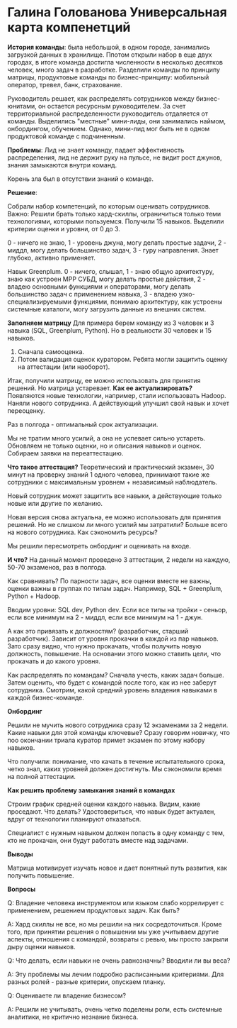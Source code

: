 # Галина Голованова Универсальная карта компенетций 

**История команды**: была небольшой, в одном городе, занимались загрузкой данных в хранилище. Ппотом открыли набор в еще двух городах, в итоге команда достигла численности в несколько десятков человек, много задач в разработке. 
Разделили команды по принципу матрицы, продуктовые команды по бизнес-принципу: мобильный оператор, тревел, банк, страхование. 

Руководитель решает, как распределять сотрудников между бизнес-юнитами, он остается ресурсным руководителем. За счет территориальной распределенности руководитель отдаляется от команды. Выделились "местные" мини-лиды, они занимались наймом, онбордингом, обучением. 
Однако, мини-лид мог быть не в одном продуктовой команде с подчиненным. 

**Проблемы**: Лид не знает команду, падает эффективность распределения, лид не держит руку на пульсе, не видит рост джунов, знания замыкаются внутри команд. 

Корень зла был в отсутствии знаний о команде. 

**Решение**:

Собрали набор компетенций, по которым оценивать сотрудников. 
Важно: Решили брать только хард-скиллы, ограничиться только теми технологиями, которыми пользуемся. Получили 15 навыков. Выделили критерии оценки и уровни, от 0 до 3. 

0 - ничего не знаю, 1 - уровень джуна, могу делать простые задачи, 2 - миддл, могу делать большинство задач, 3 - гуру направления. Знает глубоко, активно применяет. 

Навык Greenplum. 0 - ничего, слышал, 1 - знаю общую архитектуру, знаю как устроен MPP СУБД, могу делать простые действия, 2 - владею основными функциями и операторами, могу делать большинство задач с применением навыка, 3 - владею узко-специализируемыми функциями, понимаю архитектуру, как устроены системные каталоги, могу загрузить данные из внешних систем. 

**Заполняем матрицу** 
Для примера берем команду из 3 человек и 3 навыка (SQL, Greenplum, Python). Но в реальности 30 человек и 15 навыков. 

1. Сначала самооценка. 
2. Потом валидация оценок куратором. Ребята могли защитить оценку на аттестации (или наоборот).

Итак, получили матрицу, ее можно использовать для принятия решений. 
Но матрица устаревает. **Как ее актуализировать?** Появляются новые технологии, например, стали использовать Hadoop. Наняли нового сотрудника. А действующий улучшил свой навык и хочет переоценку. 

Раз в полгода - оптимальный срок актуализации.

Мы не тратим много усилий, а она не успевает сильно устареть. 
Обновляем не только оценки, но и описания навыков и оценок. Собираем заявки на переаттестацию.

**Что такое аттестация?** Теоретический и практический экзамен, 30 минут на проверку знаний 1 одного человеа, принимают такие же сотрудники с максимальным уровнем + независимый наблюдатель. 

Новый сотрудник может защитить все навыки, а действующие только новые или другие по желанию. 

Новая версия снова актуальна, ее можно использовать для принятия решений. Но не слишком ли много усилий мы затратили? Больше всего на нового сотрудника. Как сэкономить ресурсы?

Мы решили пересмотреть онбординг и оценивать на входе. 

**И что?** На данный момент проведено 3 аттестации, 2 недели на каждую, 50-70 экзаменов, раз в полгода. 

Как сравнивать? По парности задач, все оценки вместе не важны, оценки важны в группах по типам задач. Например, SQL + Greenplum, Python + Hadoop. 

Вводим уровни: SQL dev, Python dev. Если все типы на тройки - сеньор, если все минимум на 2 - миддл, если все минимум на 1 - джун. 

А как это привязать к должностям? (разработчик, старший разработчик). Зависит от уровня прокачки в каждой из пар навыков. Зато сразу видно, что нужно прокачать, чтобы получить новую должность, повышение. На основании этого можно ставить цели, что прокачать и до какого уровня. 

Как распределять по командам? Сначала учесть, каких задач больше. Затем оценить, что будет с командой после того, как из нее заберут сотрудника. Смотрим, какой средний уровень владения навыками в каждой бизнес-команде. 

**Онбординг**

Решили не мучить нового сотрудника сразу 12 экзаменами за 2 недели. 
Какие навыки для этой команды ключевые? Сразу говорим новичку, что поо окончании триала куратор примет экзамен по этому набору навыков. 

Что получили: понимание, что качать в течение испытательного срока, четко знал, каких уровней должен достигнуть. Мы сэкономили время на полной аттестации. 

**Как решить проблему замыкания знаний в командах**

Строим график средней оценки каждого навыка. Видим, какие проседают. Что делать? 
Удостовериться, что навык будет актуален, вдруг от технологии планируют отказаться. 

Специалист с нужным навыком должен попасть в одну команду с тем, кто не прокачан, они будут работать вместе над задачами. 

**Выводы**

Матрица мотивирует изучать новое и дает понятный путь развития, как получить повышение. 

**Вопросы**

Q: Владение человека инструментом или языком слабо коррелирует с применением, решением продуктовых задач. Как быть?

A: Хард скиллы не все, но мы решили на них сосредоточиться. Кроме того, при принятии решения о повышении мы уже учитываем другие аспекты, отношения с командой, возвраты с ревью, мы просто закрыли дыру оценки навыков. 

Q: Что делать, если навыки не очень равнозначны? Вводили ли вы веса?

A: Эту проблемы мы лечим подробно расписанными критериями. Для разных ролей - разные критерии, опускаем планку. 

Q: Оцениваете ли владение бизнесом?

A: Решили не учитывать, очень четко поделены роли, есть системные аналитики, не критично незнание бизнеса. 




